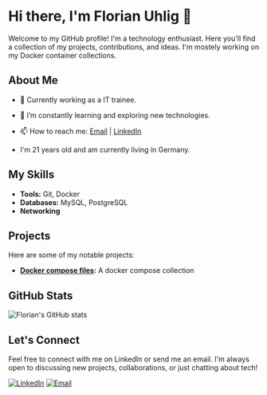 # Hi there, I'm Florian Uhlig 👋

Welcome to my GitHub profile!
I'm a technology enthusiast. Here you'll find a collection of my projects, contributions, and ideas.
I'm mostely working on my Docker container collections. 

## About Me

- 💼 Currently working as a IT trainee.
- 🌱 I’m constantly learning and exploring new technologies.
- 📫 How to reach me: [Email](mailto:github.fuh@fuhlig.de) | [LinkedIn](https://www.linkedin.com/in/florianuhlig/)

- I'm 21 years old and am currently living in Germany.

## My Skills

- **Tools:** Git, Docker
- **Databases:** MySQL, PostgreSQL
- **Networking**


## Projects

Here are some of my notable projects:

- **[Docker compose files](https://github.com/florianuhlig/Docker):** A docker compose collection

## GitHub Stats

![Florian's GitHub stats](https://github-readme-stats.vercel.app/api?username=florianuhlig&show_icons=true&theme=one_dark_pro)

## Let's Connect

Feel free to connect with me on LinkedIn or send me an email. I'm always open to discussing new projects, collaborations, or just chatting about tech!

[![LinkedIn](https://img.shields.io/badge/LinkedIn-Connect-blue)](https://www.linkedin.com/in/florianuhlig/)
[![Email](https://img.shields.io/badge/Email-Send%20an%20Email-red)](mailto:github.fuh@fuhlig.de)

